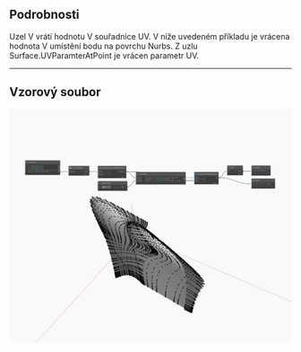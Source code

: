 ## Podrobnosti
Uzel V vrátí hodnotu V souřadnice UV. V níže uvedeném příkladu je vrácena hodnota V umístění bodu na povrchu Nurbs. Z uzlu Surface.UVParamterAtPoint je vrácen parametr UV.
___
## Vzorový soubor

![V](./Autodesk.DesignScript.Geometry.UV.V_img.jpg)

